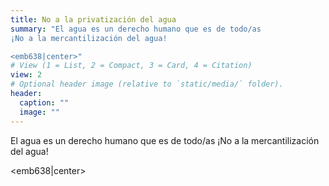 ```yaml
---
title: No a la privatización del agua
summary: "El agua es un derecho humano que es de todo/as
¡No a la mercantilización del agua!

<emb638|center>"
# View (1 = List, 2 = Compact, 3 = Card, 4 = Citation)
view: 2
# Optional header image (relative to `static/media/` folder).
header:
  caption: ""
  image: ""
---
```


El agua es un derecho humano que es de todo/as
¡No a la mercantilización del agua!

<emb638|center>
